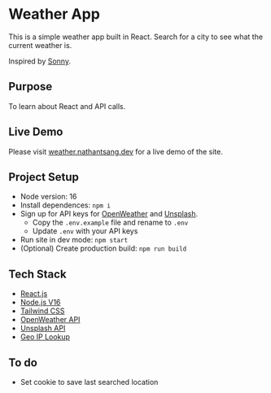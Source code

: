 # Weather App

This is a simple weather app built in React. Search for a city to see what the current weather is. 

Inspired by [Sonny](https://medium.com/sonny-sangha). 

## Purpose 

To learn about React and API calls. 

## Live Demo

Please visit [weather.nathantsang.dev](https://weather.nathantsang.dev) for a live demo of the site.

## Project Setup
- Node version: 16
- Install dependences: `npm i`
- Sign up for API keys for [OpenWeather](https://openweathermap.org/home/sign_up) and [Unsplash](https://unsplash.com/join).
  - Copy the `.env.example` file and rename to `.env`
  - Update `.env` with your API keys
- Run site in dev mode: `npm start`
- (Optional) Create production build: `npm run build`

## Tech Stack
- [React.js](https://reactjs.org/)
- [Node.js V16](https://nodejs.org/dist/latest-v16.x/docs/api/)
- [Tailwind CSS](https://tailwindcss.com/)
- [OpenWeather API](https://openweathermap.org/api)
- [Unsplash API](https://unsplash.com/developers)
- [Geo IP Lookup](https://geoiplookup.io/)


## To do
- Set cookie to save last searched location